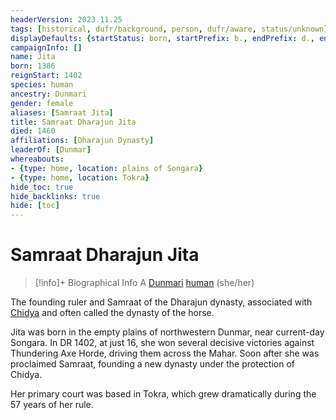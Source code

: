 ```yaml
---
headerVersion: 2023.11.25
tags: [historical, dufr/background, person, dufr/aware, status/unknown]
displayDefaults: {startStatus: born, startPrefix: b., endPrefix: d., endStatus: died}
campaignInfo: []
name: Jita
born: 1386
reignStart: 1402
species: human
ancestry: Dunmari
gender: female
aliases: [Samraat Jita]
title: Samraat Dharajun Jita
died: 1460
affiliations: [Dharajun Dynasty]
leaderOf: [Dunmar]
whereabouts:
- {type: home, location: plains of Songara}
- {type: home, location: Tokra}
hide_toc: true
hide_backlinks: true
hide: [toc]
---
```

# Samraat Dharajun Jita
>[!info]+ Biographical Info
> A [Dunmari](<../../../gazetteer/greater-dunmar/realms/dunmar/dunmar.md>) [human](<../../../species/humans/humans.md>) (she/her)
> 
> 
>> 

The founding ruler and Samraat of the Dharajun dynasty, associated with [Chidya](<../../../cosmology/gods/incorporeal-gods/dunmari/chidya.md>) and often called the dynasty of the horse. 

Jita was born in the empty plains of northwestern Dunmar, near current-day Songara. In DR 1402, at just 16, she won several decisive victories against Thundering Axe Horde, driving them across the Mahar. Soon after she was proclaimed Samraat, founding a new dynasty under the protection of Chidya. 

Her primary court was based in Tokra, which grew dramatically during the 57 years of her rule. 